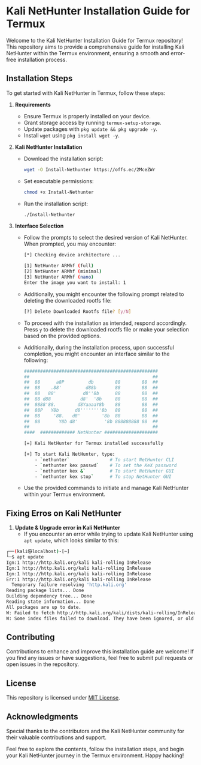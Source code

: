 # Kali NetHunter Installation Guide for Termux

Welcome to the Kali NetHunter Installation Guide for Termux repository! This repository aims to provide a comprehensive guide for installing Kali NetHunter within the Termux environment, ensuring a smooth and error-free installation process.

## Installation Steps

To get started with Kali NetHunter in Termux, follow these steps:

1. **Requirements**
    - Ensure Termux is properly installed on your device.
    - Grant storage access by running
      `termux-setup-storage`.
    - Update packages with
      `pkg update && pkg upgrade -y`.
    - Install `wget` using
      `pkg install wget -y`.

2. **Kali NetHunter Installation**
    - Download the installation script:
      ```bash
      wget -O Install-Nethunter https://offs.ec/2MceZWr
      ```
    - Set executable permissions:
      ```bash
      chmod +x Install-Nethunter
      ```
    - Run the installation script:
      ```bash
      ./Install-Nethunter
      ```

3. **Interface Selection**
    - Follow the prompts to select the desired version of Kali NetHunter. When prompted, you may encounter:
    
      ```bash
      [*] Checking device architecture ... 

      [1] NetHunter ARMhf (full)
      [2] NetHunter ARMhf (minimal)
      [3] NetHunter ARMhf (nano)
      Enter the image you want to install: 1
      ```
    
    - Additionally, you might encounter the following prompt related to deleting the downloaded rootfs file:
    
      ```bash
      [?] Delete Downloaded Rootfs file? [y/N]
      ```
    
    - To proceed with the installation as intended, respond accordingly. Press `y` to delete the downloaded rootfs file or make your selection based on the provided options.

    - Additionally, during the installation process, upon successful completion, you might encounter an interface similar to the following:

      ```bash
      ##################################################
      ##                                              ##
      ##  88      a8P         db        88        88  ##
      ##  88    .88'         d88b       88        88  ##
      ##  88   88'          d8''8b      88        88  ##
      ##  88 d88           d8'  '8b     88        88  ##
      ##  8888'88.        d8YaaaaY8b    88        88  ##
      ##  88P   Y8b      d8''''''''8b   88        88  ##
      ##  88     '88.   d8'        '8b  88        88  ##
      ##  88       Y8b d8'          '8b 888888888 88  ##
      ##                                              ##
      ####  ############# NetHunter ####################
      
      [=] Kali NetHunter for Termux installed successfully
      
      [+] To start Kali NetHunter, type:
          - `nethunter`               # To start NetHunter CLI
          - `nethunter kex passwd`    # To set the KeX password
          - `nethunter kex &`         # To start NetHunter GUI
          - `nethunter kex stop`      # To stop NetHunter GUI
      ```

    - Use the provided commands to initiate and manage Kali NetHunter within your Termux environment.

## Fixing Erros on Kali NetHunter
1. **Update & Upgrade error in Kali NetHunter**
   - If you encounter an error while trying to update Kali NetHunter using `apt update`, which looks similar to this:

  ```bash
  ┌──(kali㉿localhost)-[~]
  └─$ apt update
  Ign:1 http://http.kali.org/kali kali-rolling InRelease
  Ign:1 http://http.kali.org/kali kali-rolling InRelease
  Ign:1 http://http.kali.org/kali kali-rolling InRelease
  Err:1 http://http.kali.org/kali kali-rolling InRelease
    Temporary failure resolving 'http.kali.org'
  Reading package lists... Done
  Building dependency tree... Done
  Reading state information... Done
  All packages are up to date.
  W: Failed to fetch http://http.kali.org/kali/dists/kali-rolling/InRelease  Temporary failure resolving 'http.kali.org'
  W: Some index files failed to download. They have been ignored, or old ones used instead
```

## Contributing

Contributions to enhance and improve this installation guide are welcome! If you find any issues or have suggestions, feel free to submit pull requests or open issues in the repository.

## License

This repository is licensed under [MIT License](LICENSE).

## Acknowledgments

Special thanks to the contributors and the Kali NetHunter community for their valuable contributions and support.

Feel free to explore the contents, follow the installation steps, and begin your Kali NetHunter journey in the Termux environment. Happy hacking!
